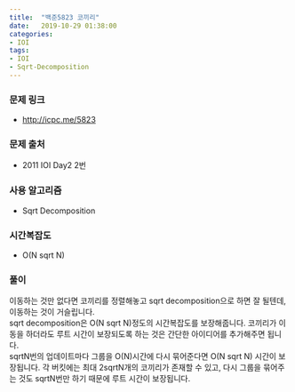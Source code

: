 ```yaml
---
title:  "백준5823 코끼리"
date:   2019-10-29 01:38:00
categories:
- IOI
tags:
- IOI
- Sqrt-Decomposition
---
```


### 문제 링크
* http://icpc.me/5823

### 문제 출처
- 2011 IOI Day2 2번

### 사용 알고리즘
* Sqrt Decomposition

### 시간복잡도
* O(N sqrt N)

### 풀이
이동하는 것만 없다면 코끼리를 정렬해놓고 sqrt decomposition으로 하면 잘 될텐데, 이동하는 것이 거슬립니다.<br>
sqrt decomposition은 O(N sqrt N)정도의 시간복잡도를 보장해줍니다. 코끼리가 이동을 하더라도 루트 시간이 보장되도록 하는 것은 간단한 아이디어를 추가해주면 됩니다.<br>
sqrtN번의 업데이트마다 그룹을 O(N)시간에 다시 묶어준다면 O(N sqrt N) 시간이 보장됩니다. 각 버킷에는 최대 2sqrtN개의 코끼리가 존재할 수 있고, 다시 그룹을 묶어주는 것도 sqrtN번만 하기 때문에 루트 시간이 보장됩니다.
